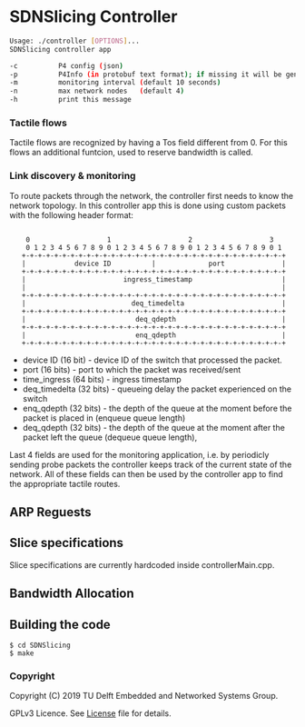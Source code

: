 # SDNSlicing Controller 


```bash
Usage: ./controller [OPTIONS]...
SDNSlicing controller app

-c          P4 config (json)
-p          P4Info (in protobuf text format); if missing it will be generated from the config JSON
-m          monitoring interval (default 10 seconds) 
-n          max network nodes   (default 4) 
-h          print this message
```

### Tactile flows
Tactile flows are recognized by having a Tos field different from 0. For this flows an additional funtcion, used to reserve bandwidth is called.  
### Link discovery & monitoring
To route packets through the network, the controller first needs to know the network topology. In this controller app this is done using custom packets with the following header format:
```

    0                   1                   2                   3
    0 1 2 3 4 5 6 7 8 9 0 1 2 3 4 5 6 7 8 9 0 1 2 3 4 5 6 7 8 9 0 1
   +-+-+-+-+-+-+-+-+-+-+-+-+-+-+-+-+-+-+-+-+-+-+-+-+-+-+-+-+-+-+-+-+
   |            device ID          |             port              |
   +-+-+-+-+-+-+-+-+-+-+-+-+-+-+-+-+-+-+-+-+-+-+-+-+-+-+-+-+-+-+-+-+
   |                        ingress_timestamp                      |
   |                                                               |
   +-+-+-+-+-+-+-+-+-+-+-+-+-+-+-+-+-+-+-+-+-+-+-+-+-+-+-+-+-+-+-+-+
   |                          deq_timedelta                        |
   +-+-+-+-+-+-+-+-+-+-+-+-+-+-+-+-+-+-+-+-+-+-+-+-+-+-+-+-+-+-+-+-+
   |                           deq_qdepth                          |
   +-+-+-+-+-+-+-+-+-+-+-+-+-+-+-+-+-+-+-+-+-+-+-+-+-+-+-+-+-+-+-+-+
   |                           enq_qdepth                          |
   +-+-+-+-+-+-+-+-+-+-+-+-+-+-+-+-+-+-+-+-+-+-+-+-+-+-+-+-+-+-+-+-+
```

* device ID (16 bit) - device ID of the switch that processed the packet.
* port (16 bits) - port to which the packet was received/sent 
* time_ingress (64 bits) - ingress timestamp
* deq_timedelta (32 bits) -  queueing delay the packet experienced on the switch
* enq_qdepth (32 bits) -  the depth of the queue at the moment before the packet is
placed in (enqueue queue length)
* deq_qdepth (32 bits) -  the depth of the queue at the moment after the packet left the queue
(dequeue queue length), 

Last 4 fields are used for the monitoring application, i.e. by periodicly sending probe packets the controller keeps track of the current state of the network. All of these fields can then be used by the controller app to find the appropriate tactile routes.

## ARP Reguests

## Slice specifications 

Slice specifications are currently hardcoded inside controllerMain.cpp. 

## Bandwidth Allocation

## Building the code

```
$ cd SDNSlicing
$ make
```

### Copyright

Copyright (C) 2019 TU Delft Embedded and Networked Systems Group.

GPLv3 Licence. See [License](../LICENSE) file for details.


